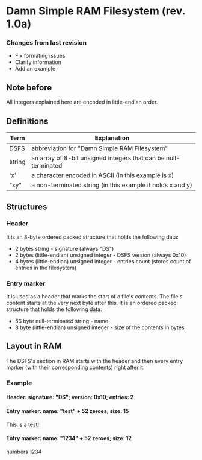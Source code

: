 # Damn Simple RAM Filesystem (rev. 1.0a)

### Changes from last revision
-   Fix formating issues
-   Clarify information
-   Add an example

## Note before
All integers explained here are encoded in little-endian order.

## Definitions
| Term | Explanation |
| - | - |
| DSFS | abbreviation for "Damn Simple RAM Filesystem" |
| string | an array of 8-bit unsigned integers that can be null-terminated |
| 'x' | a character encoded in ASCII (in this example is x) |
| "xy" | a non-terminated string (in this example it holds x and y)|

## Structures
### Header
It is an 8-byte ordered packed structure that holds the following data:
- 2 bytes string - signature (always "DS")
- 2 bytes (little-endian) unsigned integer - DSFS version (always 0x10)
- 4 bytes (little-endian) unsigned integer - entries count (stores count of entries in the filesystem)

### Entry marker
It is used as a header that marks the start of a file's contents. The file's content starts at the very next byte after this. It is an ordered packed structure that holds the following data:
- 56 byte null-terminated string - name
- 8 byte (little-endian) unsigned integer - size of the contents in bytes

## Layout in RAM
The DSFS's section in RAM starts with the header and then every entry marker (with their corresponding contents) right after it.
### Example
#### Header: signature: "DS"; version: 0x10; entries: 2
#### Entry marker: name: "test" + 52 zeroes; size: 15
This is a test!
#### Entry marker: name: "1234" + 52 zeroes; size: 12
numbers 1234